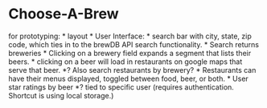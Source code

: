 # Choose-A-Brew

for prototyping: 
	* layout
	* User Interface:
		* search bar with city, state, zip code, which ties in to the brewDB API search functionality.
			* Search returns breweries
		* Clicking on a brewery field expands a segment that lists their beers.
			* clicking on a beer will load in restaurants on google maps that serve that beer.
				*? Also search restaurants by brewery?
			* Restaurants can have their menus displayed, toggled between food, beer, or both.
		* User star ratings by beer
			*? tied to specific user (requires authentication. Shortcut is using local storage.)